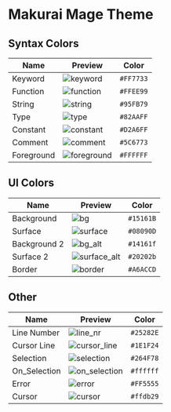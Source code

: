 # Makurai Mage Theme

## Syntax Colors
| Name      | Preview | Color          |
|-----------|---------|----------------|
| Keyword   | ![keyword](../dogs/mage/keyword.png) | `#FF7733` |
| Function  | ![function](../dogs/mage/function.png) | `#FFEE99` |
| String    | ![string](../dogs/mage/string.png) | `#95FB79` |
| Type      | ![type](../dogs/mage/type.png) | `#82AAFF` |
| Constant  | ![constant](../dogs/mage/constant.png) | `#D2A6FF` |
| Comment   | ![comment](../dogs/mage/comment.png) | `#5C6773` |
| Foreground| ![foreground](../dogs/mage/foreground.png) | `#FFFFFF` |

## UI Colors
| Name          | Preview | Color           |
|---------------|---------|-----------------|
| Background    | ![bg](../dogs/mage/bg.png) | `#15161B` |
| Surface       | ![surface](../dogs/mage/surface.png) | `#08090D` |
| Background 2  | ![bg_alt](../dogs/mage/bg_alt.png) | `#14161f` |
| Surface 2     | ![surface_alt](../dogs/mage/surface_alt.png) | `#20202b` |
| Border        | ![border](../dogs/mage/border.png) | `#A6ACCD` |

## Other
| Name         | Preview | Color           |
|--------------|---------|-----------------|
| Line Number  | ![line_nr](../dogs/mage/line_nr.png) | `#25282E` |
| Cursor Line  | ![cursor_line](../dogs/mage/cursor_line.png) | `#1E1F24` |
| Selection    | ![selection](../dogs/mage/selection.png) | `#264F78` |
| On_Selection | ![on_selection](../dogs/mage/on_selection.png) | `#ffffff` |
| Error        | ![error](../dogs/mage/error.png) | `#FF5555` |
| Cursor       | ![cursor](../dogs/mage/cursor.png) | `#ffdb29` |